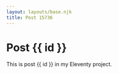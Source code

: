 ```yaml
---
layout: layouts/base.njk
title: Post 15736
---
```


# Post {{ id }}

This is post {{ id }} in my Eleventy project.
